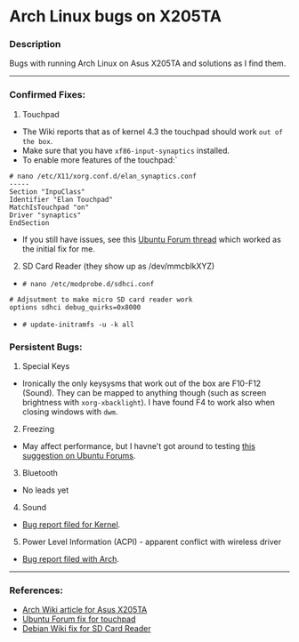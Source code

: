 # Arch Linux bugs on X205TA

### Description

Bugs with running Arch Linux on Asus X205TA and solutions as I find them.

-----

### Confirmed Fixes:

1) Touchpad
* The Wiki reports that as of kernel 4.3 the touchpad should work ```out of the box```.
* Make sure that you have ```xf86-input-synaptics``` installed.
* To enable more features of the touchpad:`
```
# nano /etc/X11/xorg.conf.d/elan_synaptics.conf
-----
Section "InpuClass"
Identifier "Elan Touchpad"
MatchIsTouchpad "on"
Driver "synaptics"
EndSection
```

* If you still have issues, see this [Ubuntu Forum thread](http://ubuntuforums.org/showthread.php?t=2254322&page=11&p=13302773#post13302773) which worked as the initial fix for me.

2) SD Card Reader (they show up as /dev/mmcblkXYZ)
* ```# nano /etc/modprobe.d/sdhci.conf```
```
# Adjsutment to make micro SD card reader work
options sdhci debug_quirks=0x8000
```
* ```# update-initramfs -u -k all```


### Persistent Bugs:

1) Special Keys
* Ironically the only keysysms that work out of the box are F10-F12 (Sound).  They can be mapped to anything though (such as screen brightness with ```xorg-xbacklight```).  I have found F4 to work also when closing windows with ```dwm```.

2) Freezing
* May affect performance, but I havne't got around to testing [this suggestion on Ubuntu Forums](http://ubuntuforums.org/showthread.php?t=2254322&page=26&p=13381719#post13381719).

3) Bluetooth
* No leads yet

4) Sound
* [Bug report filed for Kernel](https://bugzilla.kernel.org/show_bug.cgi?id=95681).

5) Power Level Information (ACPI) - apparent conflict with wireless driver
* [Bug report filed with Arch](https://bugs.archlinux.org/task/44582).

-----

### References:
* [Arch Wiki article for Asus X205TA](https://wiki.archlinux.org/index.php/Asus_x205ta)
* [Ubuntu Forum fix for touchpad](http://ubuntuforums.org/showthread.php?t=2254322&page=11&p=13302773#post13302773)
* [Debian Wiki fix for SD Card Reader](https://wiki.debian.org/InstallingDebianOn/Asus/X205TA)
